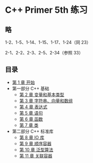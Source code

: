 # C++ Primer 5th 练习

## 略
1-2、1-5、1-14、1-15、1-17、1-24（同 23）

2-1、2-2、2-3、2-5、2-34（参照 33）

## 目录

- [第 1 章 开始](01-start/README.md)
- 第一部分 C++ 基础
  - [第 2 章 变量和基本类型](02-Variables-and-Basic-Types/README.md)
  - [第 3 章 字符串、向量和数组](03-Strings-Vectors-Arrays/README.md)
  - [第 4 章 表达式](04-Expressions/README.md)
  - [第 5 章 语句](05-Statements/README.md)
  - [第 6 章 函数](06-Functions/README.md)
  - [第 7 章 类](07-Classes/README.md)
- 第二部分 C++ 标准库
  - [第 8 章 IO 库](08-The-IO-Library/README.md)
  - [第 9 章 顺序容器](09-Sequential-Containers/README.md)
  - [第 10 章 泛型算法](10-Generic-Algorithms/README.md)
  - [第 11 章 关联容器](11-Associative-Containers/README.md)
